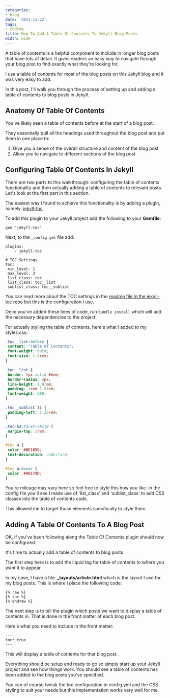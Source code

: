 ```yaml
---
categories:
- blog
date: '2021-11-22'
tags:
- coding
title: How To Add A Table Of Contents To Jekyll Blog Posts
width: wide
---
```


A table of contents is a helpful component to include in longer blog posts that have lots of detail. It gives readers an easy way to navigate through your blog post to find exactly what they're looking for.

I use a table of contents for most of the blog posts on this Jekyll blog and it was very easy to add.

In this post, I'll walk you through the process of setting up and adding a table of contents to blog posts in Jekyll.


## Anatomy Of Table Of Contents

You've likely seen a table of contents before at the start of a blog post. 

They essentially pull all the headings used throughout the blog post and put them in one place to:

1. Give you a sense of the overall structure and content of the blog post
2. Allow you to navigate to different sections of the blog post.


## Configuring Table Of Contents In Jekyll

There are two parts to this walkthrough: configuring the table of contents functionality and then actually adding a table of contents to relevant posts. Let's look at the first part in this section.

The easiest way I found to achieve this functionality is by adding a plugin, namely: [jekyll-toc](https://github.com/toshimaru/jekyll-toc)

To add this plugin to your Jekyll project add the following to your **Gemfile**:

```
gem 'jekyll-toc'
```

Next, to the `_config.yml` file add:

```
plugins:
	- jekyll-toc
	
# TOC Settings
toc:
 min_level: 1
 max_level: 3
 list_class: toc
 list_class: toc__list
 sublist_class: toc__sublist
```

You can read more about the TOC settings in the [readme file in the jekyll-toc repo](https://github.com/toshimaru/jekyll-toc) but this is the configuration I use.

Once you've added these lines of code, run  `bundle install` which will add the necessary dependencies to the project.	

For actually styling the table of contents, here's what I added to my styles.css:

```css
.toc__list:before {
 content: "Table Of Contents";
 font-weight: bold;
 font-size: 1.5rem;
}

.toc__list {
 border: 2px solid #eee;
 border-radius: 4px;
 line-height: 1.8rem;
 padding: 1rem 1.5rem;
 font-weight: 600;
}

.toc__sublist li {
 padding-left: 1.25rem;
}

.toc-h2:first-child {
 margin-top: 1rem;
}  

#toc a {
 color: #BE185D;
 text-decoration: underline;
}

#toc a:hover {
 color: #9D174D;
}
```

You're mileage may vary here so feel free to style this how you like. In the config file you'll see I made use of 'list_class' and 'sublist_class' to add CSS classes into the table of contents code. 

This allowed me to target those elements specifically to style them.


## Adding A Table Of Contents To A Blog Post

OK, if you've been following along the Table Of Contents plugin should now be configured.

It's time to actually add a table of contents to blog posts.

The first step here is to add the liquid tag for table of contents to where you want it to appear. 

In my case, I have a file: **_layouts/article.html** which is the layout I use for my blog posts. This is where I place the following code:

```
{% raw %}
{% toc %}
{% endraw %}
```

The next step is to tell the plugin which posts we want to display a table of contents in. That is done in the front matter of each blog post.

Here's what you need to include in the front matter:

```
---
toc: true
---
```

This will display a table of contents for that blog post.

Everything should be setup and ready to go so simply start up your Jekyll project and see how things work. You should see a table of contents has been added to the blog posts you've specified.

You can of course tweak the toc configuration in config.yml and the CSS styling to suit your needs but this implementation works very well for me.
